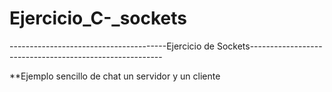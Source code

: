 Ejercicio_C-_sockets
====================

---------------------------------------Ejercicio de Sockets--------------------------------------------------------

**Ejemplo sencillo de chat un servidor y un cliente
